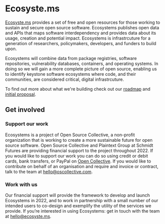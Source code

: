 # Ecosyste.ms
[Ecosyste.ms](http://Ecosyste.ms) provides a set of free and open resources for those working to sustain and secure open source software. Ecosystems publishes open data and APIs that maps software interdependency and provides data about its usage, creation and potential impact. Ecosystems is infrastrcuture for a generation of researchers, policymakers, developers, and funders to build upon.

Ecosystems will combine data from package registries, software repositories, vulnerability databases, containers, and operating systems. In doing so we will gain a more complete picture of open source, enabling us to identify keystone software ecosystems where code, and their communities, are considered critical, digital infrastrcuture. 

To find out more about what we're building check out our [roadmap](https://github.com/ecosyste-ms/roadmap) and [initial proposal](https://github.com/ecosyste-ms/.github/files/8786150/Ecosystems.Proposal.pdf). 

## Get involved

### Support our work
Ecosystems is a project of Open Source Collective, a non-profit organization that is working to create a more sustainable future for open source software. Open Source Collective and Plaintext Group at Schmidt Futures are providing financial support to the project throughout 2022. If you would like to support our work you can do so using credit or debit cards, bank transfers, or PayPal on [Open Collective](https://opencollective.com/ecosystems). If you would like to contribute on behalf of an organisation and require and invoice or contract, talk to the team at hello@oscollective.com.

### Work with us
Our financial support will provide the framework to develop and launch Ecosystems in 2022, and to work in partnership with a small number of our intended users to co-design and exemplify the utility of the services we provide. If you’re interested in using Ecosystems: get in touch with the team at hello@ecosyste.ms.
